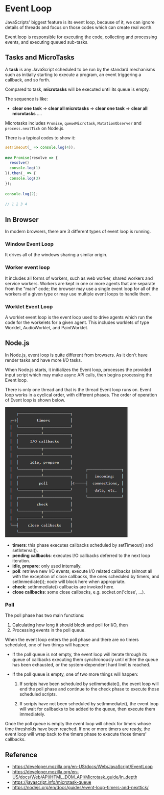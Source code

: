 # Event Loop

JavaScripts' biggest feature is its event loop, because of it, we can ignore details of threads and focus on those codes which can create real worth.

Event loop is responsible for executing the code, collecting and processing events, and executing queued sub-tasks.

## Tasks and MicroTasks

A **task** is any JavaScript scheduled to be run by the standard mechanisms such as initially starting to execute a program, an event triggering a callback, and so forth.

Compared to task, **microtasks** will be executed until its queue is empty.

The sequence is like:

- **clear one task** => **clear all microtasks** => **clear one task** => **clear all microtasks** ....

Microtasks includes `Promise`, `queueMicrotask`, `MutationObserver` and `process.nextTick` on Node.js.

There is a typical codes to show it:

```ts
setTimeout(_ => console.log(4));

new Promise(resolve => {
  resolve()
  console.log(1)
}).then(_ => {
  console.log(3)
});

console.log(2);

// 1 2 3 4
```

## In Browser

In modern browsers, there are 3 different types of event loop is running.

### Window Event Loop

It drives all of the windows sharing a similar origin.

### Worker event loop

 It includes all forms of workers, such as web worker, shared workers and service workers. Workers are kept in one or more agents that are separate from the "main" code; the browser may use a single event loop for all of the workers of a given type or may use multiple event loops to handle them.

### Worklet Event Loop

A worklet event loop is the event loop used to drive agents which run the code for the workelets for a given agent. This includes worklets of type Worklet, AudioWorklet, and PaintWorklet.

## Node.js

In Node.js, event loop is quite different from browsers. As it don't have render tasks and have more I/O tasks.

When Node.js starts, it initializes the Event loop, processes the provided input script which may make async API calls, then begins processing the Event loop.

There is only one thread and that is the thread Event loop runs on. Event loop works in a cyclical order, with different phases. The order of operation of Event loop is shown below.

<img src="../assets/node_event_loop.png" width="400"/>

- **timers**: this phase executes callbacks scheduled by setTimeout() and setInterval().
- **pending callbacks**: executes I/O callbacks deferred to the next loop iteration.
- **idle, prepare**: only used internally.
- **poll**: retrieve new I/O events; execute I/O related callbacks (almost all with the exception of close callbacks, the ones scheduled by timers, and setImmediate()); node will block here when appropriate.
- **check**: setImmediate() callbacks are invoked here.
- **close callbacks**: some close callbacks, e.g. socket.on('close', ...).

### Poll

The poll phase has two main functions:

1. Calculating how long it should block and poll for I/O, then
2. Processing events in the poll queue.

When the event loop enters the poll phase and there are no timers scheduled, one of two things will happen:

- If the poll queue is not empty, the event loop will iterate through its queue of callbacks executing them synchronously until either the queue has been exhausted, or the system-dependent hard limit is reached.

- If the poll queue is empty, one of two more things will happen:

    1. If scripts have been scheduled by setImmediate(), the event loop will end the poll phase and continue to the check phase to execute those scheduled scripts.

    2. If scripts have not been scheduled by setImmediate(), the event loop will wait for callbacks to be added to the queue, then execute them immediately.

Once the poll queue is empty the event loop will check for timers whose time thresholds have been reached. If one or more timers are ready, the event loop will wrap back to the timers phase to execute those timers' callbacks.

## Reference

- <https://developer.mozilla.org/en-US/docs/Web/JavaScript/EventLoop>
- <https://developer.mozilla.org/en-US/docs/Web/API/HTML_DOM_API/Microtask_guide/In_depth>
- <https://javascript.info/microtask-queue>
- <https://nodejs.org/en/docs/guides/event-loop-timers-and-nexttick/>
